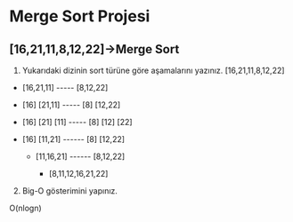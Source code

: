 # Merge Sort Projesi

## [16,21,11,8,12,22]→Merge Sort

1. Yukarıdaki dizinin sort türüne göre aşamalarını yazınız.
            [16,21,11,8,12,22]

  -  [16,21,11]     -----            [8,12,22]

- [16]       [21,11]   -----      [8]       [12,22] 

- [16]     [21]    [11] -----   [8]     [12]    [22] 

- [16]       [11,21]    ------    [8]       [12,22]

    - [11,16,21]       ------        [8,12,22]

        - [8,11,12,16,21,22]


2. Big-O gösterimini yapınız.
<p> O(nlogn) </p>
 